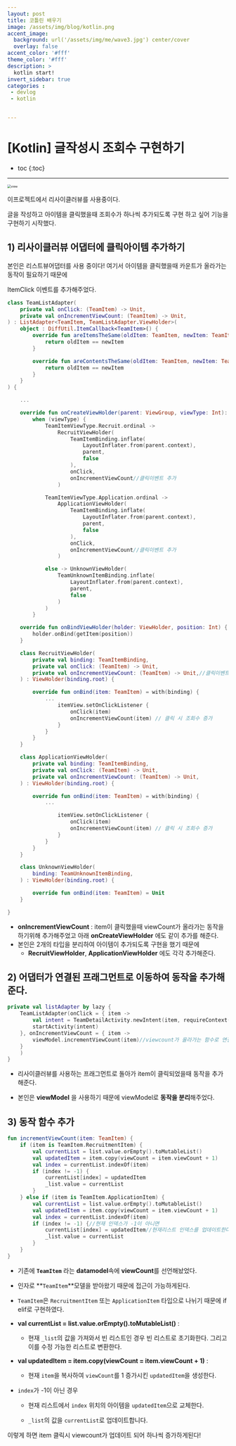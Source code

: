 ```yaml
---
layout: post
title: 코틀린 배우기
image: /assets/img/blog/kotlin.png
accent_image: 
  background: url('/assets/img/me/wave3.jpg') center/cover
  overlay: false
accent_color: '#fff'
theme_color: '#fff'
description: >
  kotlin start!
invert_sidebar: true
categories :
 - devlog	
 - kotlin


---
```


# [Kotlin] 글작성시 조회수 구현하기

* toc
{:toc}

---

<img src="../../../assets/img/blog/viewcount.png" alt="view" style="zoom:50%;" />

이프로젝트에서 리사이클러뷰를 사용중이다. 

글을 작성하고 아이템을 클릭했을때 조회수가 하나씩 추가되도록 구현 하고 싶어 기능을 구현하기 시작했다.



## 1) 리사이클러뷰 어댑터에 클릭아이템 추가하기

본인은 리스트뷰어댑터를 사용 중이다! 여기서 아이템을 클릭했을때 카운트가 올라가는 동작이 필요하기 때문에 

ItemClick 이벤트를 추가해주었다.

```kotlin
class TeamListAdapter(
    private val onClick: (TeamItem) -> Unit,
    private val onIncrementViewCount: (TeamItem) -> Unit,
) : ListAdapter<TeamItem, TeamListAdapter.ViewHolder>(
    object : DiffUtil.ItemCallback<TeamItem>() {
        override fun areItemsTheSame(oldItem: TeamItem, newItem: TeamItem): Boolean {
            return oldItem == newItem
        }

        override fun areContentsTheSame(oldItem: TeamItem, newItem: TeamItem): Boolean {
            return oldItem == newItem
        }
    }
) {

    ...

    override fun onCreateViewHolder(parent: ViewGroup, viewType: Int): ViewHolder =
        when (viewType) {
            TeamItemViewType.Recruit.ordinal ->
                RecruitViewHolder(
                    TeamItemBinding.inflate(
                        LayoutInflater.from(parent.context),
                        parent,
                        false
                    ),
                    onClick,
                    onIncrementViewCount//클릭이벤트 추가
                )

            TeamItemViewType.Application.ordinal ->
                ApplicationViewHolder(
                    TeamItemBinding.inflate(
                        LayoutInflater.from(parent.context),
                        parent,
                        false
                    ),
                    onClick,
                    onIncrementViewCount//클릭이벤트 추가
                )

            else -> UnknownViewHolder(
                TeamUnknownItemBinding.inflate(
                    LayoutInflater.from(parent.context),
                    parent,
                    false
                )
            )
        }

    override fun onBindViewHolder(holder: ViewHolder, position: Int) {
        holder.onBind(getItem(position))
    }

    class RecruitViewHolder(
        private val binding: TeamItemBinding,
        private val onClick: (TeamItem) -> Unit,
        private val onIncrementViewCount: (TeamItem) -> Unit,//클릭이벤트 추가
    ) : ViewHolder(binding.root) {

        override fun onBind(item: TeamItem) = with(binding) {
            ...
                itemView.setOnClickListener {
                    onClick(item)
                    onIncrementViewCount(item) // 클릭 시 조회수 증가
                }
            }
        }
    }

    class ApplicationViewHolder(
        private val binding: TeamItemBinding,
        private val onClick: (TeamItem) -> Unit,
        private val onIncrementViewCount: (TeamItem) -> Unit,
    ) : ViewHolder(binding.root) {

        override fun onBind(item: TeamItem) = with(binding) {
            ...

                itemView.setOnClickListener {
                    onClick(item)
                    onIncrementViewCount(item) // 클릭 시 조회수 증가
                }
            }
        }
    }

    class UnknownViewHolder(
        binding: TeamUnknownItemBinding,
    ) : ViewHolder(binding.root) {

        override fun onBind(item: TeamItem) = Unit
    }

}
```

* **onIncrementViewCount** : item이 클릭했을때 viewCount가 올라가는 동작을 하기위해 추가해주었고 아래 **onCreateViewHolder** 에도 같이 추가를 해준다.
* 본인은 2개의 타입을 분리하여 아이템이 추가되도록 구현을 했기 때문에 
  * **RecruitViewHolder**, **ApplicationViewHolder** 에도 각각 추가해준다.



## 2) 어댑터가 연결된 프래그먼트로 이동하여 동작을 추가해준다.

```kotlin
private val listAdapter by lazy {
    TeamListAdapter(onClick = { item ->
        val intent = TeamDetailActivity.newIntent(item, requireContext())
        startActivity(intent)
    }, onIncrementViewCount = { item ->
        viewModel.incrementViewCount(item)//viewcount가 올라가는 함수로 연결
    }
    )
}
```

* 리사이클러뷰를 사용하는 프래그먼트로 돌아가 item이 클릭되었을때 동작을 추가해준다.

* 본인은 **viewModel** 을 사용하기 때문에 viewModel로 **동작을 분리**해주었다.



## 3) 동작 함수 추가

```kotlin
fun incrementViewCount(item: TeamItem) {
    if (item is TeamItem.RecruitmentItem) {
        val currentList = list.value.orEmpty().toMutableList()
        val updatedItem = item.copy(viewCount = item.viewCount + 1)
        val index = currentList.indexOf(item)
        if (index != -1) {
            currentList[index] = updatedItem
            _list.value = currentList
        }
    } else if (item is TeamItem.ApplicationItem) {
        val currentList = list.value.orEmpty().toMutableList()
        val updatedItem = item.copy(viewCount = item.viewCount + 1)
        val index = currentList.indexOf(item)
        if (index != -1) {//현재 인덱스가 -1이 아니면
            currentList[index] = updatedItem//현재리스트 인덱스를 업데이트한다
            _list.value = currentList
        }
    }
}
```

* 기존에 **`TeamItem`** 라는 **datamodel**속에 **viewCount**를 선언해놨었다.
* 인자로 **`TeamItem`**모델을 받아왔기 때문에 접근이 가능하게된다.
* `TeamItem`은 `RecruitmentItem` 또는 `ApplicationItem` 타입으로 나뉘기 때문에 if elif로 구현하였다.

* **val currentList = list.value.orEmpty().toMutableList()** :
  * 현재 `_list`의 값을 가져와서 빈 리스트인 경우 빈 리스트로 초기화한다. 그리고 이를 수정 가능한 리스트로 변환한다.

* **val updatedItem = item.copy(viewCount = item.viewCount + 1)** :
  * 현재 `item`을 복사하여 `viewCount`를 1 증가시킨 `updatedItem`을 생성한다.

* `index`가 -1이 아닌 경우

  * 현재 리스트에서 `index` 위치의 아이템을 `updatedItem`으로 교체한다.

  *  `_list`의 값을 `currentList`로 업데이트합니다.



이렇게 하면 item 클릭시 viewcount가 업데이트 되어 하나씩 증가하게된다!
